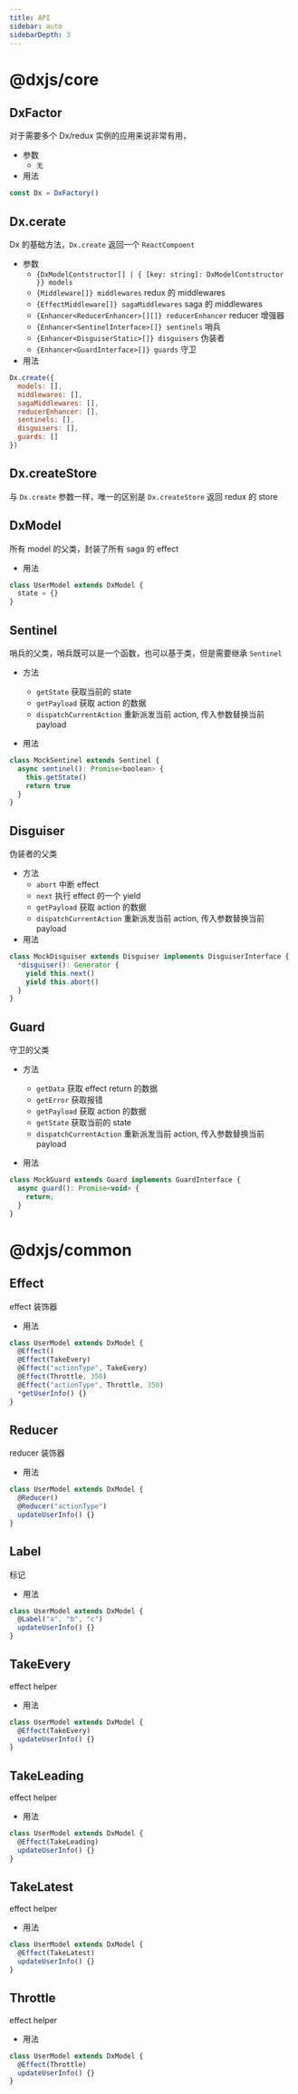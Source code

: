 ```yaml
---
title: API
sidebar: auto
sidebarDepth: 3
---
```


# @dxjs/core

## DxFactor

对于需要多个 Dx/redux 实例的应用来说非常有用，
- 参数
  - `无`
- 用法
```javascript
const Dx = DxFactory()
```

## Dx.cerate

Dx 的基础方法，`Dx.create` 返回一个 `ReactCompoent`
- 参数
  - `{DxModelContstructor[] | { [key: string]: DxModelContstructor }} models`
  - `{Middleware[]} middlewares` redux 的 middlewares
  - `{EffectMiddleware[]} sagaMiddlewares` saga 的 middlewares
  - `{Enhancer<ReducerEnhancer>[][]} reducerEnhancer` reducer 增强器
  - `{Enhancer<SentinelInterface>[]} sentinels` 哨兵
  - `{Enhancer<DisguiserStatic>[]} disguisers` 伪装者
  - `{Enhancer<GuardInterface>[]} guards` 守卫
- 用法
```javascript
Dx.create({
  models: [],
  middlewares: [],
  sagaMiddlewares: [],
  reducerEnhancer: [],
  sentinels: [],
  disguisers: [],
  guards: []
})
```

## Dx.createStore

与 `Dx.create` 参数一样，唯一的区别是 `Dx.createStore` 返回 redux 的 store

## DxModel

所有  model 的父类，封装了所有 saga 的 effect

- 用法
```javascript
class UserModel extends DxModel {
  state = {}
}
```

## Sentinel

哨兵的父类，哨兵既可以是一个函数，也可以基于类，但是需要继承 `Sentinel`

- 方法
  - `getState` 获取当前的 state
  - `getPayload` 获取 action 的数据
  - `dispatchCurrentAction` 重新派发当前 action, 传入参数替换当前 payload

- 用法
```javascript
class MockSentinel extends Sentinel {
  async sentinel(): Promise<boolean> {
    this.getState()
    return true
  }
}
```

## Disguiser

伪装者的父类

- 方法
  - `abort` 中断 effect
  - `next` 执行 effect 的一个 yield
  - `getPayload` 获取 action 的数据
  - `dispatchCurrentAction` 重新派发当前 action, 传入参数替换当前 payload
- 用法
```javascript
class MockDisguiser extends Disguiser implements DisguiserInterface {
  *disguiser(): Generator {
    yield this.next()
    yield this.abort()
  }
}
```

## Guard

守卫的父类

- 方法
  - `getData` 获取 effect return 的数据
  - `getError` 获取报错
  - `getPayload` 获取 action 的数据
  - `getState` 获取当前的 state
  - `dispatchCurrentAction`  重新派发当前 action, 传入参数替换当前 payload

- 用法
```javascript
class MockGuard extends Guard implements GuardInterface {
  async guard(): Promise<void> {
    return;
  }
}
```

# @dxjs/common

## Effect

effect 装饰器

- 用法
```javascript
class UserModel extends DxModel {
  @Effect()
  @Effect(TakeEvery)
  @Effect("actionType", TakeEvery)
  @Effect(Throttle, 350)
  @Effect("actionType", Throttle, 350)
  *getUserInfo() {}
}
```


## Reducer

reducer 装饰器

- 用法
```javascript
class UserModel extends DxModel {
  @Reducer()
  @Reducer("actionType")
  updateUserInfo() {}
}
```

## Label

标记

- 用法
```javascript
class UserModel extends DxModel {
  @Label("a", "b", "c")
  updateUserInfo() {}
}
```

## TakeEvery

effect helper

- 用法
```javascript
class UserModel extends DxModel {
  @Effect(TakeEvery)
  updateUserInfo() {}
}
```

## TakeLeading

effect helper

- 用法
```javascript
class UserModel extends DxModel {
  @Effect(TakeLeading)
  updateUserInfo() {}
}
```

## TakeLatest

effect helper

- 用法
```javascript
class UserModel extends DxModel {
  @Effect(TakeLatest)
  updateUserInfo() {}
}
```

## Throttle

effect helper

- 用法
```javascript
class UserModel extends DxModel {
  @Effect(Throttle)
  updateUserInfo() {}
}
```


